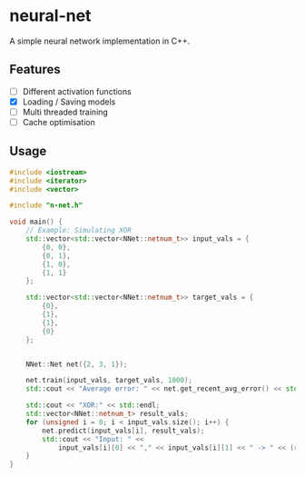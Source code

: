 # neural-net
A simple neural network implementation in C++.

## Features
- [ ] Different activation functions
- [x] Loading / Saving models
- [ ] Multi threaded training
- [ ] Cache optimisation

## Usage
```cpp
#include <iostream>
#include <iterator>
#include <vector>

#include "n-net.h"

void main() {
    // Example: Simulating XOR
    std::vector<std::vector<NNet::netnum_t>> input_vals = {
        {0, 0},
        {0, 1},
        {1, 0},
        {1, 1}
    };

    std::vector<std::vector<NNet::netnum_t>> target_vals = {
        {0},
        {1},
        {1},
        {0}
    };


    NNet::Net net({2, 3, 1});

    net.train(input_vals, target_vals, 1000);
    std::cout << "Average error: " << net.get_recent_avg_error() << std::endl;

    std::cout << "XOR:" << std::endl;
    std::vector<NNet::netnum_t> result_vals;
    for (unsigned i = 0; i < input_vals.size(); i++) {
        net.predict(input_vals[i], result_vals);
        std::cout << "Input: " << 
            input_vals[i][0] << "," << input_vals[i][1] << " -> " << (result_vals[0]) << std::endl;
    }
}
